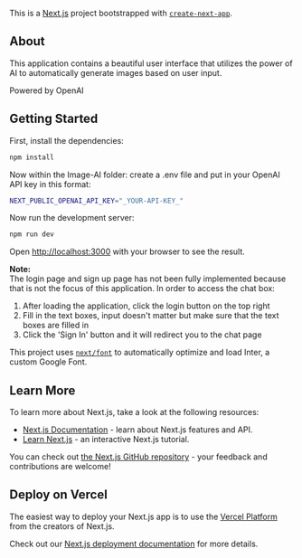 This is a [Next.js](https://nextjs.org/) project bootstrapped with [`create-next-app`](https://github.com/vercel/next.js/tree/canary/packages/create-next-app).

## About
This application contains a beautiful user interface that utilizes the power of AI to automatically generate images based on user input.

Powered by OpenAI 

## Getting Started

First, install the dependencies:
```bash
npm install 
```
Now within the Image-AI folder:
create a .env file and put in your OpenAI API key in this format:
  ```bash
  NEXT_PUBLIC_OPENAI_API_KEY="_YOUR-API-KEY_"
  ```
Now run the development server:
```bash
npm run dev
```

Open [http://localhost:3000](http://localhost:3000) with your browser to see the result.

**Note:** <br/> 
  The login page and sign up page has not been fully implemented because that is not the focus of this application.
  In order to access the chat box:
  1. After loading the application, click the login button on the top right
  2. Fill in the text boxes, input doesn't matter but make sure that the text boxes are filled in
  3. Click the 'Sign In' button and it will redirect you to the chat page

This project uses [`next/font`](https://nextjs.org/docs/basic-features/font-optimization) to automatically optimize and load Inter, a custom Google Font.

## Learn More

To learn more about Next.js, take a look at the following resources:

- [Next.js Documentation](https://nextjs.org/docs) - learn about Next.js features and API.
- [Learn Next.js](https://nextjs.org/learn) - an interactive Next.js tutorial.

You can check out [the Next.js GitHub repository](https://github.com/vercel/next.js/) - your feedback and contributions are welcome!

## Deploy on Vercel

The easiest way to deploy your Next.js app is to use the [Vercel Platform](https://vercel.com/new?utm_medium=default-template&filter=next.js&utm_source=create-next-app&utm_campaign=create-next-app-readme) from the creators of Next.js.

Check out our [Next.js deployment documentation](https://nextjs.org/docs/deployment) for more details.
